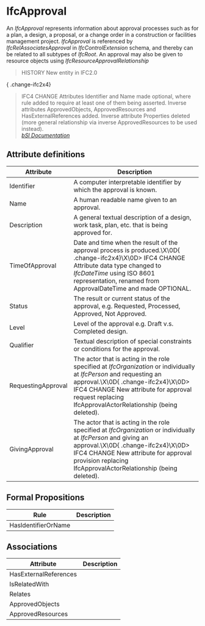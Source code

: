 IfcApproval
===========
An _IfcApproval_ represents information about approval processes such as for a
plan, a design, a proposal, or a change order in a construction or facilities
management project. _IfcApproval_ is referenced by _IfcRelAssociatesApproval_
in _IfcControlExtension_ schema, and thereby can be related to all subtypes of
_IfcRoot_. An approval may also be given to resource objects using
_IfcResourceApprovalRelationship_  
  
> HISTORY  New entity in IFC2.0  
  
{ .change-ifc2x4}  
> IFC4 CHANGE  Attributes Identifier and Name made optional, where rule added
> to require at least one of them being asserted. Inverse attributes
> ApprovedObjects, ApprovedResources and HasExternalReferences added. Inverse
> attribute Properties deleted (more general relationship via inverse
> ApprovedResources to be used instead).  
[ _bSI
Documentation_](https://standards.buildingsmart.org/IFC/DEV/IFC4_2/FINAL/HTML/schema/ifcapprovalresource/lexical/ifcapproval.htm)


Attribute definitions
---------------------
| Attribute          | Description                                                                                                                                                                                                                                                        |
|--------------------|--------------------------------------------------------------------------------------------------------------------------------------------------------------------------------------------------------------------------------------------------------------------|
| Identifier         | A computer interpretable identifier by which the approval is known.                                                                                                                                                                                                |
| Name               | A human readable name given to an approval.                                                                                                                                                                                                                        |
| Description        | A general textual description of a design, work task, plan, etc. that is being approved for.                                                                                                                                                                       |
| TimeOfApproval     | Date and time when the result of the approval process is produced.\X\0D{ .change-ifc2x4}\X\0D> IFC4 CHANGE  Attribute data type changed to _IfcDateTime_ using ISO 8601 representation, renamed from ApprovalDateTime and made OPTIONAL.                           |
| Status             | The result or current status of the approval, e.g. Requested, Processed, Approved, Not Approved.                                                                                                                                                                   |
| Level              | Level of the approval e.g. Draft v.s. Completed design.                                                                                                                                                                                                            |
| Qualifier          | Textual description of special constraints or conditions for the approval.                                                                                                                                                                                         |
| RequestingApproval | The actor that is acting in the role specified at _IfcOrganization_ or individually at _IfcPerson_ and requesting an approval.\X\0D{ .change-ifc2x4}\X\0D> IFC4 CHANGE  New attribute for approval request replacing IfcApprovalActorRelationship (being deleted). |
| GivingApproval     | The actor that is acting in the role specified at _IfcOrganization_ or individually at _IfcPerson_ and giving an approval.\X\0D{ .change-ifc2x4}\X\0D> IFC4 CHANGE  New attribute for approval provision replacing IfcApprovalActorRelationship (being deleted).   |

Formal Propositions
-------------------
| Rule                | Description   |
|---------------------|---------------|
| HasIdentifierOrName |               |

Associations
------------
| Attribute             | Description   |
|-----------------------|---------------|
| HasExternalReferences |               |
| IsRelatedWith         |               |
| Relates               |               |
| ApprovedObjects       |               |
| ApprovedResources     |               |

